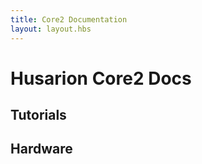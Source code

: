 ```yaml
---
title: Core2 Documentation
layout: layout.hbs
---
```


# Husarion Core2 Docs #

## Tutorials ##

## Hardware ##
